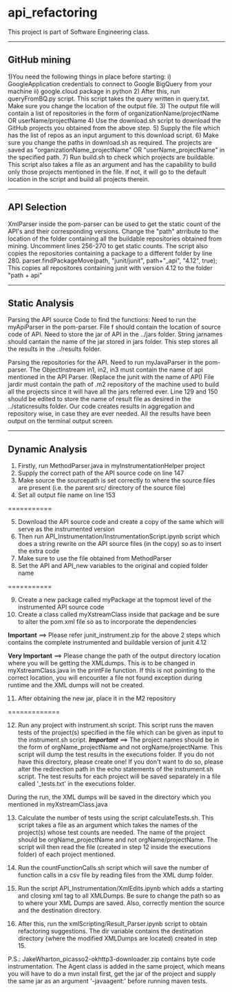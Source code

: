 # api_refactoring
This project is part of Software Engineering class.

--------------------------------------------------
GitHub mining
--------------------------------------------------
1)You need the following things in place before starting:
	i) GoogleApplication credentials to connect to Google BigQuery from your machine
	ii) google.cloud package in python
2) After this, run queryFromBQ.py script. This script takes the query written in query.txt. Make sure you change the location of the output file.
3) The output file will contain a list of repositories in the form of organizationName/projectName OR userName/projectName
4) Use the download.sh script to download the GitHub projects you obtained from the above step.
5) Supply the file which has the list of repos as an input argument to this download script.
6) Make sure you change the paths in download.sh as required. The projects are saved as "organizationName_projectName" OR "userName_projectName" in the specified path.
7) Run build.sh to check which projects are buildable. This script also takes a file as an argument and has the capability to build only those projects mentioned in the file. If not, it will go to the default location in the script and build all projects therein.

------------------------------------
API Selection
------------------------------------
XmlParser inside the pom-parser can be used to get the static count of the API's and their corresponding versions. 
Change the "path" atrribute to the location of the folder containing all the buildable repositories obtained from mining. Uncomment lines 256-270 to get static counts. The script also copies the repositories containing a package to a different folder by line 280. 
parser.findPackageMove(path, "junit/junit", path+"_api", "4.12", true);
This copies all repositores containing junit with version 4.12 to the folder "path + api"

---------------------------------
Static Analysis
---------------------------------
Parsing the API source Code to find the functions: 
Need to run the myApiParser in the pom-parser.
File f should contain the location of source code of API.
Need to store the jar of API in the ../jars folder.
String jarnames should cantain the name of the jar stored in jars folder.
This step stores all the results in the ../results folder.

Parsing the repositories for the API.
Need to run myJavaParser in the pom-parser.
The ObjectInstream in1, in2, in3 must contain the name of api mentioned in the API Parser. 
(Replace the junit with the name of API)
File jardir must contain the path of .m2 repository of the machine used to build all the projects since it will have all the jars referred ever.
Line 129 and 150 should be edited to store the name of result file as desired in the ../staticresults folder. 
Our code creates results in aggregation and repository wise, in case they are ever needed.
All the results have been output on the terminal output screen.

--------------------------------------------------
Dynamic Analysis
--------------------------------------------------
1) Firstly, run MethodParser.java in myInstrumentationHelper project
2) Supply the correct path of the API source code on line 147
3) Make source the sourcepath is set correctly to where the source files are present (i.e. the parent src/ directory of the source file)
4) Set all output file name on line 153

===========

5) Download the API source code and create a copy of the same which will serve as the instrumented version
6) Then run API_Instrumentation/InstrumentationScript.ipynb script which does a string rewrite on the API source files (in the copy) so as to insert the extra code
7) Make sure to use the file obtained from MethodParser
8) Set the API and API_new variables to the original and copied folder name

===========

9) Create a new package called myPackage at the topmost level of the instrumented API source code
10) Create a class called myXstreamClass inside that package and be sure to alter the pom.xml file so as to incorporate the dependencies

******Important****** ==> Please refer junit_instrument.zip for the above 2 steps which contains the complete instrumented and buildable version of junit 4.12

******Very Important****** ==> Please change the path of the output directory location where you will be getting the XMLdumps. This is to be changed in myXstreamClass.java in the printFile function. If this is not pointing to the correct location, you will encounter a file not found exception during runtime and the XML dumps will not be created.

11) After obtaining the new jar, place it in the M2 repository

=============


12) Run any project with instrument.sh script. This script runs the maven tests of the project(s) specified in the file which can be given as input to the instrument.sh script. 
*****Important***** ==> The project names should be in the form of orgName_projectName and not orgName/projectName. This script will dump the test results in the executions folder. If you do not have this directory, please create one! If you don't want to do so, please alter the redirection path in the echo statements of the instrument.sh script. The test results for each project will be saved separately in a file called '<projectName>_tests.txt' in the executions folder.

During the run, the XML dumps will be saved in the directory which you mentioned in myXstreamClass.java

13) Calculate the number of tests using the script calculateTests.sh. This script takes a file as an argument which takes the names of the project(s) whose test counts are needed. The name of the project should be orgName_projectName and not orgName/projectName. The script will then read the file (created in step 12 inside the executions folder) of each project mentioned. 

14) Run the countFunctionCalls.sh script which will save the number of function calls in a csv file by reading files from the XML dump folder.

15) Run the script API_Instrumentation/XmlEdits.ipynb which adds a starting and closing xml tag to all XMLDumps. Be sure to change the path so as to where your XML Dumps are saved. Also, correctly mention the source and the destination directory.

16) After this, run the xmlScripting/Result_Parser.ipynb script to obtain refactoring suggestions. The dir variable contains the destination directory (where the modified XMLDumps are located) created in step 15.

P.S.: JakeWharton_picasso2-okhttp3-downloader.zip contains byte code instrumentation. The Agent class is added in the same project, which means you will have to do a mvn install first, get the jar of the project and supply the same jar as an argument '-javaagent:' before running maven tests.
